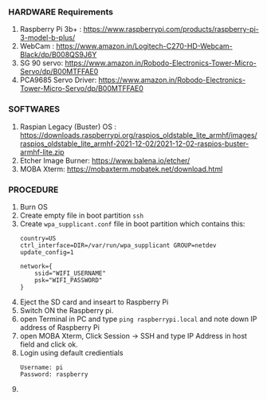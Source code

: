 ### HARDWARE Requirements
1. Raspberry Pi 3b+ : https://www.raspberrypi.com/products/raspberry-pi-3-model-b-plus/
2. WebCam : https://www.amazon.in/Logitech-C270-HD-Webcam-Black/dp/B008QS9J6Y
3. SG 90 servo: https://www.amazon.in/Robodo-Electronics-Tower-Micro-Servo/dp/B00MTFFAE0
4. PCA9685 Servo Driver: https://www.amazon.in/Robodo-Electronics-Tower-Micro-Servo/dp/B00MTFFAE0

### SOFTWARES
1. Raspian Legacy (Buster) OS : https://downloads.raspberrypi.org/raspios_oldstable_lite_armhf/images/raspios_oldstable_lite_armhf-2021-12-02/2021-12-02-raspios-buster-armhf-lite.zip
2. Etcher Image Burner: https://www.balena.io/etcher/
3. MOBA Xterm: https://mobaxterm.mobatek.net/download.html

### PROCEDURE
1. Burn OS
2. Create empty file in boot partition ```ssh```
3. Create ```wpa_supplicant.conf``` file in boot partition
    which contains this:
    ```
    country=US
    ctrl_interface=DIR=/var/run/wpa_supplicant GROUP=netdev
    update_config=1

    network={
        ssid="WIFI_USERNAME"
        psk="WIFI_PASSWORD"
    }

    ```
4. Eject the SD card and inseart to Raspberry Pi
5. Switch ON the Raspberry pi.
6. open Terminal in PC and type ```ping raspberrypi.local``` and note down IP address of Raspberry Pi
7. open MOBA Xterm, Click Session -> SSH and type IP Address in host field and click ok.
8. Login using default credientials 
    ```
    Username: pi
    Password: raspberry
    ```
9. 
